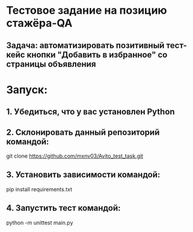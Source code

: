 # Тестовое задание на позицию стажёра-QA
## Задача: автоматизировать позитивный тест-кейс кнопки "Добавить в избранное" со страницы объявления
# Запуск:
## 1. Убедиться, что у вас установлен Python
## 2. Склонировать данный репозиторий командой: 
git clone https://github.com/mxnv03/Avito_test_task.git
## 3. Установить зависимости командой:
pip install requirements.txt
## 4. Запустить тест командой:
python -m unittest main.py

